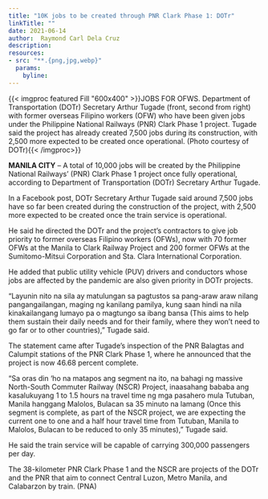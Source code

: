 ```yaml
---
title: "10K jobs to be created through PNR Clark Phase 1: DOTr"
linkTitle: ""
date: 2021-06-14
author:  Raymond Carl Dela Cruz
description:
resources:
- src: "**.{png,jpg,webp}"
  params:
    byline: 
---
```

{{< imgproc featured Fill "600x400" >}}JOBS FOR OFWS. Department of Transportation (DOTr) Secretary Arthur Tugade (front, second from right) with former overseas Filipino workers (OFW) who have been given jobs under the Philippine National Railways (PNR) Clark Phase 1 project. Tugade said the project has already created 7,500 jobs during its construction, with 2,500 more expected to be created once operational. (Photo courtesy of DOTr){{< /imgproc>}}

**MANILA CITY** – A total of 10,000 jobs will be created by the Philippine National Railways’ (PNR) Clark Phase 1 project once fully operational, according to Department of Transportation (DOTr) Secretary Arthur Tugade.

In a Facebook post, DOTr Secretary Arthur Tugade said around 7,500 jobs have so far been created during the construction of the project, with 2,500 more expected to be created once the train service is operational.

He said he directed the DOTr and the project’s contractors to give job priority to former overseas Filipino workers (OFWs), now with 70 former OFWs at the Manila to Clark Railway Project and 200 former OFWs at the Sumitomo-Mitsui Corporation and Sta. Clara International Corporation.

He added that public utility vehicle (PUV) drivers and conductors whose jobs are affected by the pandemic are also given priority in DOTr projects.

“Layunin nito na sila ay matulungan sa pagtustos sa pang-araw araw nilang pangangailangan, maging ng kanilang pamilya, kung saan hindi na nila kinakailangang lumayo pa o magtungo sa ibang bansa (This aims to help them sustain their daily needs and for their family, where they won’t need to go far or to other countries),” Tugade said.

The statement came after Tugade’s inspection of the PNR Balagtas and Calumpit stations of the PNR Clark Phase 1, where he announced that the project is now 46.68 percent complete.

“Sa oras din ‘ho na matapos ang segment na ito, na bahagi ng massive North-South Commuter Railway (NSCR) Project, inaasahang bababa ang kasalukuyang 1 to 1.5 hours na travel time ng mga pasahero mula Tutuban, Manila hanggang Malolos, Bulacan sa 35 minuto na lamang (Once this segment is complete, as part of the NSCR project, we are expecting the current one to one and a half hour travel time from Tutuban, Manila to Malolos, Bulacan to be reduced to only 35 minutes),” Tugade said.

He said the train service will be capable of carrying 300,000 passengers per day.

The 38-kilometer PNR Clark Phase 1 and the NSCR are projects of the DOTr and the PNR that aim to connect Central Luzon, Metro Manila, and Calabarzon by train. (PNA)
